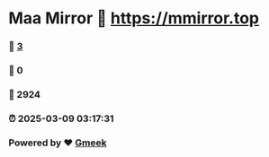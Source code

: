 # Maa Mirror :link: https://mmirror.top 
### :page_facing_up: [3](https://mmirror.top/tag.html) 
### :speech_balloon: 0 
### :hibiscus: 2924 
### :alarm_clock: 2025-03-09 03:17:31 
### Powered by :heart: [Gmeek](https://github.com/Meekdai/Gmeek)
